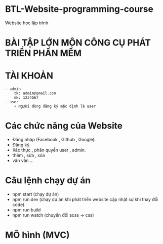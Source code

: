 # BTL-Website-programming-course

Website học lập trình

# BÀI TẬP LỚN MÔN CÔNG CỤ PHÁT TRIỂN PHẦN MỀM

# TÀI KHOẢN

    - admin
        tk: admin@gmail.com
        mk: 1234567
    - user
        + Người dùng đăng ký mặc định là user

# Các chức năng của Website

- Đăng nhập (Facebook , Github , Google).
- Đăng ký.
- Xác thực , phân quyền user , admin.
- thêm , sửa , xóa
- vân vân ...

# Câu lệnh chạy dự án

- npm start (chạy dự án)
- npm run dev (chạy dự án khi phát triển website cập nhật sự khi thay đổi code).
- npm run build
- npm run watch (chuyển đổi scss -> css)

# MÔ hình (MVC)
